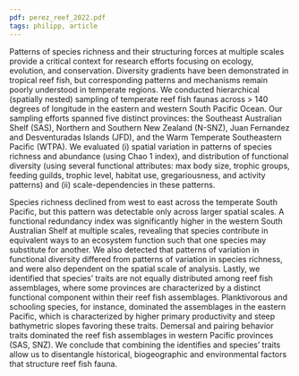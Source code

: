 ```yaml
---
pdf: perez_reef_2022.pdf
tags: philipp, article
---
```

Patterns of species richness and their structuring forces at multiple scales provide a 
critical context for research efforts focusing on ecology, evolution, and conservation. 
Diversity gradients have been demonstrated in tropical reef fish, but corresponding 
patterns and mechanisms remain poorly understood in temperate regions. We 
conducted hierarchical (spatially nested) sampling of temperate reef fish faunas 
across > 140 degrees of longitude in the eastern and western South Pacific Ocean. Our 
sampling efforts spanned five distinct provinces: the Southeast Australian Shelf (SAS), 
Northern and Southern New Zealand (N-SNZ), Juan Fernandez and Desventuradas 
Islands (JFD), and the Warm Temperate Southeastern Pacific (WTPA). We evaluated 
(i) spatial variation in patterns of species richness and abundance (using Chao 1 index), 
and distribution of functional diversity (using several functional attributes: max body size, 
trophic groups, feeding guilds, trophic level, habitat use, gregariousness, and activity 
patterns) and (ii) scale-dependencies in these patterns.  

Species richness declined from 
west to east across the temperate South Pacific, but this pattern was detectable only 
across larger spatial scales. A functional redundancy index was significantly higher in 
the western South Australian Shelf at multiple scales, revealing that species contribute 
in equivalent ways to an ecosystem function such that one species may substitute for 
another. We also detected that patterns of variation in functional diversity differed from 
patterns of variation in species richness, and were also dependent on the spatial scale 
of analysis. Lastly, we identified that species’ traits are not equally distributed among 
reef fish assemblages, where some provinces are characterized by a distinct functional 
component within their reef fish assemblages. Planktivorous and schooling species, for 
instance, dominated the assemblages in the eastern Pacific, which is characterized by 
higher primary productivity and steep bathymetric slopes favoring these traits. Demersal 
and pairing behavior traits dominated the reef fish assemblages in western Pacific 
provinces (SAS, SNZ). We conclude that combining the identifies and species’ traits 
allow us to disentangle historical, biogeographic and environmental factors that structure 
reef fish fauna.